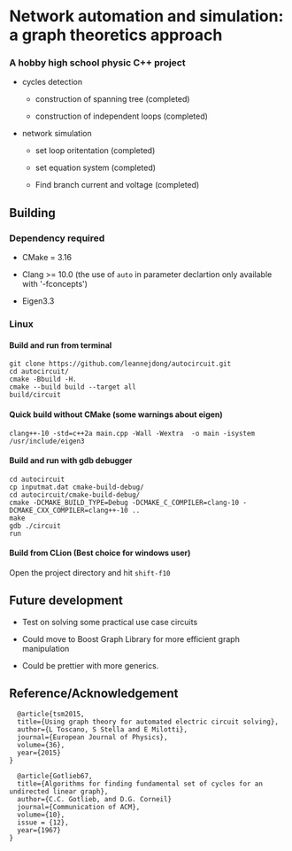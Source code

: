 # Network automation and simulation: a graph theoretics approach
### A hobby  high school physic C++ project 

* cycles detection

  * construction of spanning tree (completed)
  
  * construction of independent loops (completed)

* network simulation
  
  * set loop oritentation (completed)
  
  * set equation system (completed)
  
  * Find branch current and voltage (completed)
  
## Building

### Dependency required

- CMake = 3.16

- Clang >= 10.0 (the use of `auto` in parameter declartion only available with '-fconcepts')

- Eigen3.3
### Linux

#### Build and run from terminal
```
git clone https://github.com/leannejdong/autocircuit.git
cd autocircuit/
cmake -Bbuild -H.
cmake --build build --target all
build/circuit
```

#### Quick build without CMake (some warnings about eigen)
```
clang++-10 -std=c++2a main.cpp -Wall -Wextra  -o main -isystem /usr/include/eigen3
```

#### Build and run with gdb debugger
```
cd autocircuit
cp inputmat.dat cmake-build-debug/
cd autocircuit/cmake-build-debug/
cmake -DCMAKE_BUILD_TYPE=Debug -DCMAKE_C_COMPILER=clang-10 -DCMAKE_CXX_COMPILER=clang++-10 ..
make
gdb ./circuit
run
```

#### Build from CLion (Best choice for windows user)

Open the project directory and hit `shift-f10`

## Future development

* Test on solving some practical use case circuits

* Could move to Boost Graph Library for more efficient graph manipulation

* Could be prettier with more generics.

## Reference/Acknowledgement

      @article{tsm2015,
      title={Using graph theory for automated electric circuit solving},
      author={L Toscano, S Stella and E Milotti},
      journal={European Journal of Physics},
      volume={36},
      year={2015}
    }
    
      @article{Gotlieb67,
      title={Algorithms for finding fundamental set of cycles for an undirected linear graph},
      author={C.C. Gotlieb, and D.G. Corneil}
      journal={Communication of ACM},
      volume={10},
      issue = {12},
      year={1967}
    }


